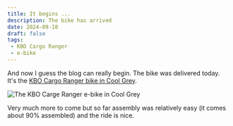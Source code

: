 ```yaml
---
title: It begins ...
description: The bike has arrived
date: 2024-09-10
draft: false
tags:
 - KBO Cargo Ranger
 - e-bike
---
```

And now I guess the blog can really begin. The bike was delivered today. It's the [KBO Cargo Ranger bike in Cool Grey](https://kbobike.com/products/electric-cargo-bike-ranger).

![The KBO Carge Ranger e-bike in Cool Grey](images/bike.jpg)

Very much more to come but so far assembly was relatively easy (it comes about 90% assembled) and the ride is nice.
